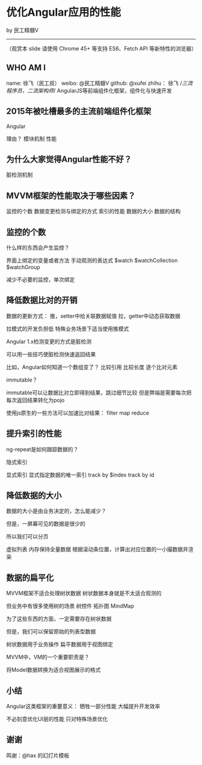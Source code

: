# 优化Angular应用的性能
  by 民工精髓V
  ________________________________
  （观赏本 slide 请使用 Chrome 45+ 等支持 ES6、Fetch API 等新特性的浏览器）

## WHO AM I
  name: 徐飞（民工叔）
  weibo: @民工精髓V
  github: @xufei
  zhihu： 徐飞 /*三流程序员，二流架构师*/
  AngularJS等前端组件化框架，组件化与快速开发

## 2015年被吐槽最多的主流前端组件化框架

Angular

理由？
  模块机制
  性能

## 为什么大家觉得Angular性能不好？

脏检测机制

## MVVM框架的性能取决于哪些因素？

  监控的个数
  数据变更检测与绑定的方式
  索引的性能
  数据的大小
  数据的结构

## 监控的个数

什么样的东西会产生监控？

界面上绑定的变量或者方法
手动观测的表达式
  $watch
  $watchCollection
  $watchGroup
  
减少不必要的监控，单次绑定

## 降低数据比对的开销

数据的更新方式：
  推，setter中给关联数据赋值
  拉，getter中动态获取数据
  
拉模式的开发负担低
特殊业务场景下适当使用推模式

Angular 1.x检测变更的方式是脏检测

可以用一些技巧使脏检测快速返回结果

比如，Angular如何知道一个数组变了？
  比较引用
  比较长度
  逐个比对元素
  
immutable？

immutable可以让数据比对立即得到结果，跳过细节比较
但是弊端是需要每次把每次返回结果转化为pojo

使用js原生的一些方法可以加速比对结果：
  filter
  map
  reduce
  
## 提升索引的性能

ng-repeat是如何跟踪数据的？

隐式索引

显式索引
  显式指定数据的唯一索引
  track by $index
  track by id

## 降低数据的大小

数据的大小是由业务决定的，怎么能减少？

但是，一屏幕可见的数据是很少的

所以我们可以分页

虚拟列表
  内存保持全量数据
  根据滚动条位置，计算出对应位置的一小撮数据并渲染

## 数据的扁平化

MVVM框架不适合处理树状数据
树状数据本身就是不太适合观测的

但业务中有很多使用树的场景
  树控件
  拓扑图
  MindMap
  
为了这些东西的方面，一定需要存在树状数据

但是，我们可以保留原始的列表型数据

树状数据用于业务操作
扁平数据用于视图绑定

MVVM中，VM的一个重要职责是？

将Model数据转换为适合视图展示的格式

## 小结

Angular这类框架的重要意义：
  牺牲一部分性能
  大幅提升开发效率
  
不必刻意优化UI层的性能
只对特殊场景优化

## 谢谢

鸣谢：@hax 的幻灯片模板
